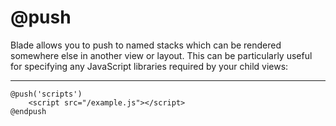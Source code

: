 # @push

Blade allows you to push to named stacks which can be rendered somewhere else in another view or layout. This can be particularly useful for specifying any JavaScript libraries required by your child views:

---

```blade
@push('scripts')
    <script src="/example.js"></script>
@endpush
```
